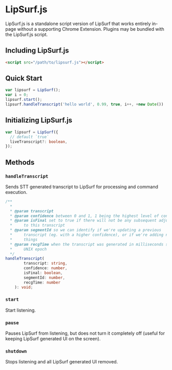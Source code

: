 # LipSurf.js

LipSurf.js is a standalone script version of LipSurf that works entirely in-page without a supporting Chrome Extension.
Plugins may be bundled with the LipSurf.js script.

## Including LipSurf.js
```html
<script src="/path/to/lipsurf.js"></script>
```

## Quick Start
```js
var lipsurf = LipSurf();
var i = 0;
lipsurf.start();
lipsurf.handleTranscript('hello world', 0.99, true, i++, +new Date())
```

## Initializing LipSurf.js
```typescript
var lipsurf = LipSurf({
  // default `true`
  liveTranscript?: boolean,
});
```

## Methods
### `handleTranscript`
Sends STT generated transcript to LipSurf for processing and command execution.
```typescript
/**
  * 
  * @param transcript
  * @param confidence between 0 and 1, 1 being the highest level of confidence
  * @param isFinal set to true if there will not be any subsequent adjustments 
  *     to this transcript
  * @param segmentId so we can identify if we're updating a previous 
  *     transcript (eg. with a higher confidence), or if we're adding newly said 
  *     things
  * @param recgTime when the transcript was generated in milliseconds since 
  *     UNIX epoch
  */
handleTranscript(
		transcript: string,
		confidence: number,
		isFinal: boolean, 
		segmentId: number,
		recgTime: number
	): void;
```

### `start`
Start listening.
### `pause`
Pauses LipSurf from listening, but does not turn it completely off (useful for keeping LipSurf generated UI on the screen).
### `shutdown`
Stops listening and all LipSurf generated UI removed.